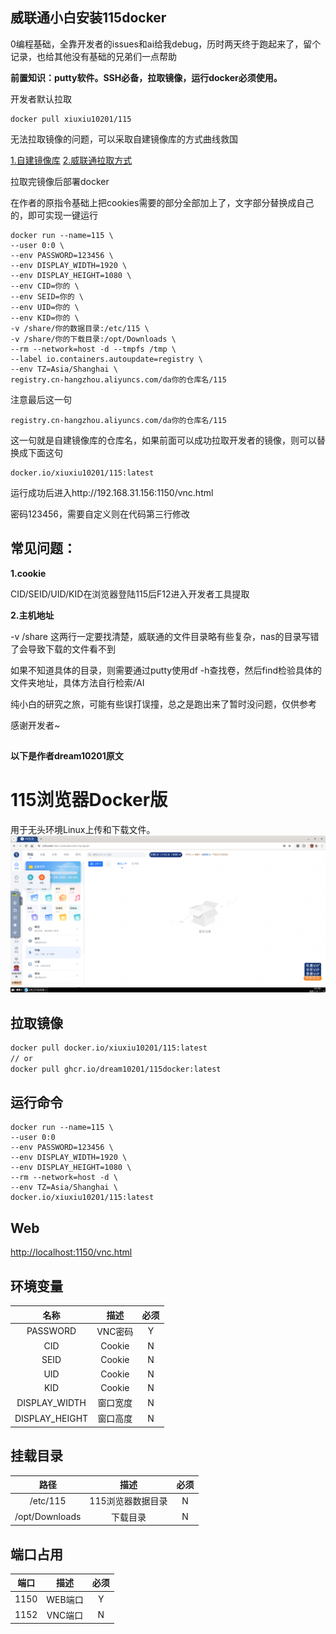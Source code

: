 ## 威联通小白安装115docker
0编程基础，全靠开发者的issues和ai给我debug，历时两天终于跑起来了，留个记录，也给其他没有基础的兄弟们一点帮助

**前置知识：putty软件。SSH必备，拉取镜像，运行docker必须使用。**

开发者默认拉取
```shell
docker pull xiuxiu10201/115
```

无法拉取镜像的问题，可以采取自建镜像库的方式曲线救国

[1.自建镜像库](https://github.com/tech-shrimp/docker_image_pusher)
[2.威联通拉取方式](https://blog.csdn.net/weixin_42763614/article/details/135949990)


拉取完镜像后部署docker

在作者的原指令基础上把cookies需要的部分全部加上了，文字部分替换成自己的，即可实现一键运行

```shell
docker run --name=115 \
--user 0:0 \
--env PASSWORD=123456 \
--env DISPLAY_WIDTH=1920 \
--env DISPLAY_HEIGHT=1080 \
--env CID=你的 \
--env SEID=你的 \
--env UID=你的 \
--env KID=你的 \
-v /share/你的数据目录:/etc/115 \
-v /share/你的下载目录:/opt/Downloads \
--rm --network=host -d --tmpfs /tmp \
--label io.containers.autoupdate=registry \
--env TZ=Asia/Shanghai \
registry.cn-hangzhou.aliyuncs.com/da你的仓库名/115
```


注意最后这一句
```shell
registry.cn-hangzhou.aliyuncs.com/da你的仓库名/115
```
这一句就是自建镜像库的仓库名，如果前面可以成功拉取开发者的镜像，则可以替换成下面这句
```shell
docker.io/xiuxiu10201/115:latest
```


运行成功后进入http://192.168.31.156:1150/vnc.html

密码123456，需要自定义则在代码第三行修改

## 常见问题：

**1.cookie**

CID/SEID/UID/KID在浏览器登陆115后F12进入开发者工具提取

**2.主机地址**

-v /share 这两行一定要找清楚，威联通的文件目录略有些复杂，nas的目录写错了会导致下载的文件看不到

如果不知道具体的目录，则需要通过putty使用df -h查找卷，然后find检验具体的文件夹地址，具体方法自行检索/AI


纯小白的研究之旅，可能有些误打误撞，总之是跑出来了暂时没问题，仅供参考

感谢开发者~
 
 
 
 
  
 
 
 

##  

**以下是作者dream10201原文**

# 115浏览器Docker版
用于无头环境Linux上传和下载文件。
![previews](https://github.com/dream10201/115Docker/blob/master/image.png)
## 拉取镜像
```bash
docker pull docker.io/xiuxiu10201/115:latest
// or
docker pull ghcr.io/dream10201/115docker:latest
```
## 运行命令
```shell
docker run --name=115 \
--user 0:0
--env PASSWORD=123456 \
--env DISPLAY_WIDTH=1920 \
--env DISPLAY_HEIGHT=1080 \
--rm --network=host -d \
--env TZ=Asia/Shanghai \
docker.io/xiuxiu10201/115:latest
```

## Web
[http://localhost:1150/vnc.html](http://localhost:1150/vnc.html)

## 环境变量

| 名称 | 描述 | 必须|
|:---------:|:---------:|:---------:|
|PASSWORD|VNC密码|Y|
|CID|Cookie|N|
|SEID|Cookie|N|
|UID|Cookie|N|
|KID|Cookie|N|
|DISPLAY_WIDTH|窗口宽度|N|
|DISPLAY_HEIGHT|窗口高度|N|

## 挂载目录

| 路径 | 描述 | 必须|
|:---------:|:---------:|:---------:|
|/etc/115|115浏览器数据目录|N|
|/opt/Downloads|下载目录|N|

## 端口占用
| 端口 | 描述 | 必须|
|:---------:|:---------:|:---------:|
|1150|WEB端口|Y|
|1152|VNC端口|N|

